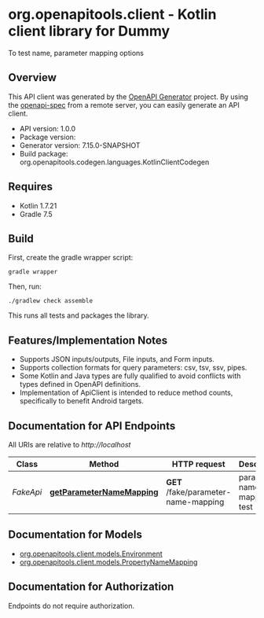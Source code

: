 # org.openapitools.client - Kotlin client library for Dummy

To test name, parameter mapping options

## Overview
This API client was generated by the [OpenAPI Generator](https://openapi-generator.tech) project.  By using the [openapi-spec](https://github.com/OAI/OpenAPI-Specification) from a remote server, you can easily generate an API client.

- API version: 1.0.0
- Package version: 
- Generator version: 7.15.0-SNAPSHOT
- Build package: org.openapitools.codegen.languages.KotlinClientCodegen

## Requires

* Kotlin 1.7.21
* Gradle 7.5

## Build

First, create the gradle wrapper script:

```
gradle wrapper
```

Then, run:

```
./gradlew check assemble
```

This runs all tests and packages the library.

## Features/Implementation Notes

* Supports JSON inputs/outputs, File inputs, and Form inputs.
* Supports collection formats for query parameters: csv, tsv, ssv, pipes.
* Some Kotlin and Java types are fully qualified to avoid conflicts with types defined in OpenAPI definitions.
* Implementation of ApiClient is intended to reduce method counts, specifically to benefit Android targets.

<a id="documentation-for-api-endpoints"></a>
## Documentation for API Endpoints

All URIs are relative to *http://localhost*

| Class | Method | HTTP request | Description |
| ------------ | ------------- | ------------- | ------------- |
| *FakeApi* | [**getParameterNameMapping**](docs/FakeApi.md#getparameternamemapping) | **GET** /fake/parameter-name-mapping | parameter name mapping test |


<a id="documentation-for-models"></a>
## Documentation for Models

 - [org.openapitools.client.models.Environment](docs/Environment.md)
 - [org.openapitools.client.models.PropertyNameMapping](docs/PropertyNameMapping.md)


<a id="documentation-for-authorization"></a>
## Documentation for Authorization

Endpoints do not require authorization.

